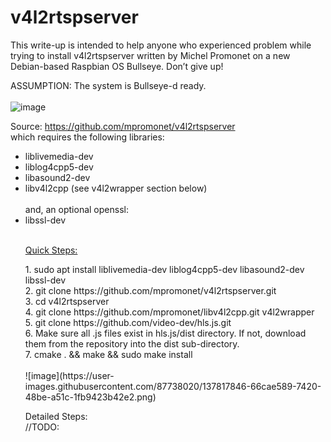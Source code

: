 # v4l2rtspserver
This write-up is intended to help anyone who experienced problem while trying to install v4l2rtspserver written by Michel Promonet on a new Debian-based Raspbian OS Bullseye. Don’t give up!

ASSUMPTION:  The system is Bullseye-d ready.</br></br>
![image](https://user-images.githubusercontent.com/87738020/137815872-3b2521f1-8bc8-4717-b614-3bb43ad5c7b4.png)

Source:  https://github.com/mpromonet/v4l2rtspserver </br>
which requires the following libraries:
<ul>
  <li>liblivemedia-dev</li>
  <li>liblog4cpp5-dev</li>
  <li>libasound2-dev</li>
  <li>libv4l2cpp (see v4l2wrapper section below)</li></br>
and, an optional openssl:
  <li>libssl-dev</li></br>
<p style="text-decoration: underline;">
  Quick Steps:</p>
1.	sudo apt install liblivemedia-dev liblog4cpp5-dev libasound2-dev libssl-dev</br>
2.	git clone https://github.com/mpromonet/v4l2rtspserver.git</br>
3.	cd v4l2rtspserver</br>
4.	git clone https://github.com/mpromonet/libv4l2cpp.git v4l2wrapper</br>
5.	git clone https://github.com/video-dev/hls.js.git</br>
6.	Make sure all .js files exist in hls.js/dist directory. If not, download them from the repository into the dist sub-directory.</br>
7.	cmake . && make && sudo make install</br>
</br>
![image](https://user-images.githubusercontent.com/87738020/137817846-66cae589-7420-48be-a51c-1fb9423b42e2.png)

Detailed Steps:</br>
//TODO: 
